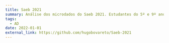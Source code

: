 ```yaml
---
title: Saeb 2021
summary: Análise dos microdados do Saeb 2021. Estudantes do 5º e 9º anos do Ensino Fundamental e 3º ano do Ensino Médio foram segmentados por declaração de raça/cor e foram comparados as notas obtidas nas provas, escolaridade dos pais, declaração sobre incentivo recebido para os estudos, expectativa pós término da Educação Básica.
tags:
  - AD
date: 2022-01-01
external_link: https://github.com/hugobovareto/Saeb-2021
---
```

